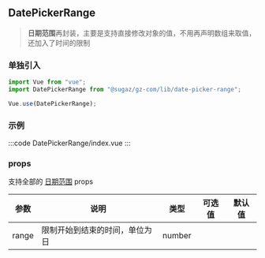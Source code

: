 ## DatePickerRange

> <strong>日期范围</strong>再封装，主要是支持直接修改对象的值，不用再声明数组来取值，还加入了时间的限制

### 单独引入

```js
import Vue from "vue";
import DatePickerRange from "@sugaz/gz-com/lib/date-picker-range";

Vue.use(DatePickerRange);
```

### 示例

:::code DatePickerRange/index.vue
:::

### props

支持全部的 [日期范围](https://element.eleme.cn/#/zh-CN/component/date-picker) props

| 参数  | 说明                           | 类型   | 可选值 | 默认值 |
| ----- | ------------------------------ | ------ | ------ | ------ |
| range | 限制开始到结束的时间，单位为日 | number |        |        |
